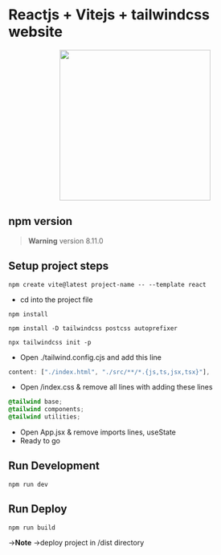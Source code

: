 # Reactjs + Vitejs + tailwindcss website

<div align="center">

<img src="https://skillicons.dev/icons?i=react,vite,tailwind,js" style="width: 300px">

</div>

## npm version

> **Warning**
> version 8.11.0

## Setup project steps

```npm
npm create vite@latest project-name -- --template react
```

- cd into the project file

```
npm install
```

```
npm install -D tailwindcss postcss autoprefixer
```

```
npx tailwindcss init -p
```

- Open ./tailwind.config.cjs and add this line

```cjs
content: ["./index.html", "./src/**/*.{js,ts,jsx,tsx}"],
```

- Open /index.css & remove all lines with adding these lines

```css
@tailwind base;
@tailwind components;
@tailwind utilities;
```

- Open App.jsx & remove imports lines, useState
- Ready to go

## Run Development

```
npm run dev
```

## Run Deploy
```
npm run build
```

->**Note**
->deploy project in /dist directory
